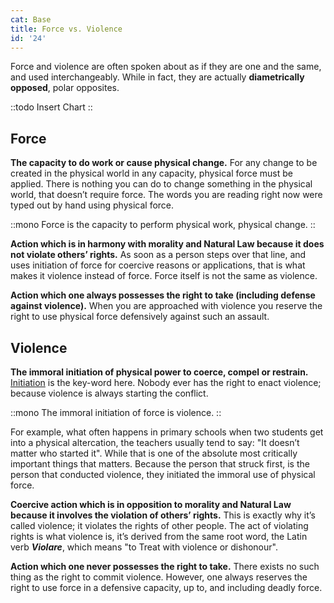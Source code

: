 ```yaml
---
cat: Base
title: Force vs. Violence
id: '24'
---
```


<span class="desc">Force and violence are often spoken about as if they are one and the same, and used interchangeably. While in fact, they are actually <b class="font-bold underline">diametrically opposed</b>, polar opposites.</span>

::todo
Insert Chart
::

## Force
**The capacity to do work or cause physical change.** For any change to be created in the physical world in any capacity, physical force must be applied. There is nothing you can do to change something in the physical world, that doesn’t require force. The words you are reading right now were typed out by hand using physical force.

::mono
Force is the capacity to perform physical work, physical change.
::

**Action which is in harmony with morality and Natural Law because it does not violate others’ rights.** As soon as a person steps over that line, and uses initiation of force for coercive reasons or applications, that is what makes it violence instead of force. Force itself is not the same as violence.

**Action which one always possesses the right to take (including defense against violence).** When you are approached with violence you reserve the right to use physical force defensively against such an assault.

## Violence
**The immoral initiation of physical power to coerce, compel or restrain.** [Initiation](/resources/definitions#initiation) is the key-word here. Nobody ever has the right to enact violence; because violence is always starting the conflict.

::mono
The immoral initiation of force is violence.
::

For example, what often happens in primary schools when two students get into a physical altercation, the teachers usually tend to say: "It doesn’t matter who started it". While that is one of the absolute most critically important things that matters. Because the person that struck first, is the person that conducted violence, they initiated the immoral use of physical force.

**Coercive action which is in opposition to morality and Natural Law because it involves the violation of others’ rights.** This is exactly why it’s called violence; it violates the rights of other people. The act of violating rights is what violence is, it’s derived from the same root word, the Latin verb **_Violare_**, which means "to Treat with violence or dishonour".

**Action which one never possesses the right to take.** There exists no such thing as the right to commit violence. However, one always reserves the right to use force in a defensive capacity, up to, and including deadly force.